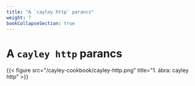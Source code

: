 ```yaml
---
title: "A `cayley http` parancs"
weight: 7
bookCollapseSection: true
---
```


# A `cayley http` parancs
{{< figure src="/cayley-cookbook/cayley-http.png" title="1. ábra: cayley http" >}}


